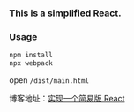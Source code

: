 ### This is a simplified React.

### Usage

```bash
npm install
npx webpack
```

open `/dist/main.html`

博客地址：[实现一个简易版 React](https://www.clloz.com/programming/front-end/js/2020/09/07/simplified-react/)
